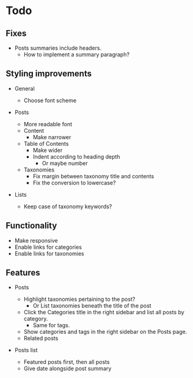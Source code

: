 # Todo

## Fixes

* Posts summaries include headers.
  * How to implement a summary paragraph?


## Styling improvements

* General
  * Choose font scheme

* Posts 
  * More readable font
  * Content
    * Make narrower
  * Table of Contents
    * Make wider
    * Indent according to heading depth
      * Or maybe number
  * Taxonomies
    * Fix margin between taxonomy title and contents
    * Fix the conversion to lowercase?

* Lists
  * Keep case of taxonomy keywords?


## Functionality

* Make responsive
* Enable links for categories
* Enable links for taxonomies


## Features

* Posts
  * Highlight taxonomies pertaining to the post?
    * Or List taxonomies beneath the title of the post
  * Click the Categories title in the right sidebar and list all posts by category.
    * Same for tags.
  * Show categories and tags in the right sidebar on the Posts page.
  * Related posts

* Posts list
  * Featured posts first, then all posts
  * Give date alongside post summary